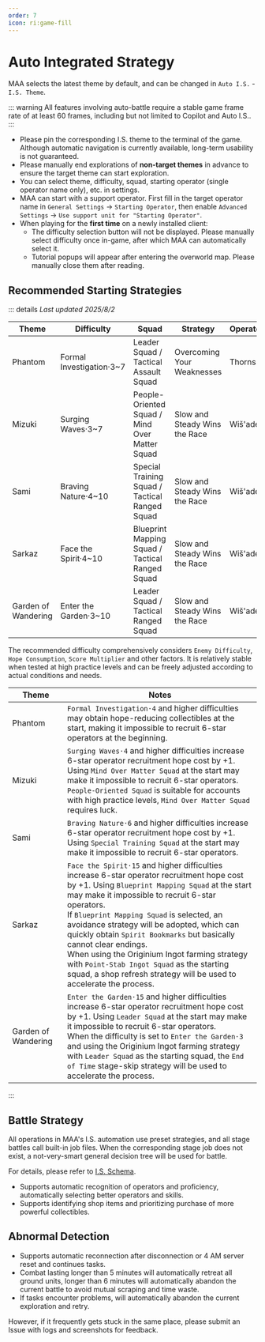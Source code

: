 ```yaml
---
order: 7
icon: ri:game-fill
---
```


# Auto Integrated Strategy

MAA selects the latest theme by default, and can be changed in `Auto I.S.` - `I.S. Theme`.

::: warning
All features involving auto-battle require a stable game frame rate of at least 60 frames, including but not limited to Copilot and Auto I.S..
:::

- Please pin the corresponding I.S. theme to the terminal of the game. Although automatic navigation is currently available, long-term usability is not guaranteed.
- Please manually end explorations of **non-target themes** in advance to ensure the target theme can start exploration.
- You can select theme, difficulty, squad, starting operator (single operator name only), etc. in settings.
- MAA can start with a support operator. First fill in the target operator name in `General Settings` → `Starting Operator`, then enable `Advanced Settings` → `Use support unit for "Starting Operator"`.
- When playing for the **first time** on a newly installed client:
  - The difficulty selection button will not be displayed. Please manually select difficulty once in-game, after which MAA can automatically select it.
  - Tutorial popups will appear after entering the overworld map. Please manually close them after reading.

## Recommended Starting Strategies

::: details _Last updated 2025/8/2_

| Theme   | Difficulty        | Squad                                   | Strategy                   | Operators |
| ------- | ----------------- | --------------------------------------- | -------------------------- | --------- |
| Phantom | Formal Investigation·3~7 | Leader Squad / Tactical Assault Squad | Overcoming Your Weaknesses | Thorns |
| Mizuki  | Surging Waves·3~7 | People-Oriented Squad / Mind Over Matter Squad | Slow and Steady Wins the Race | Wiš'adel |
| Sami    | Braving Nature·4~10 | Special Training Squad / Tactical Ranged Squad | Slow and Steady Wins the Race | Wiš'adel |
| Sarkaz  | Face the Spirit·4~10 | Blueprint Mapping Squad / Tactical Ranged Squad | Slow and Steady Wins the Race | Wiš'adel |
| Garden of Wandering | Enter the Garden·3~10 | Leader Squad / Tactical Ranged Squad | Slow and Steady Wins the Race | Wiš'adel |

The recommended difficulty comprehensively considers `Enemy Difficulty`, `Hope Consumption`, `Score Multiplier` and other factors. It is relatively stable when tested at high practice levels and can be freely adjusted according to actual conditions and needs.

| Theme   | Notes |
| ------- | ----- |
| Phantom | `Formal Investigation·4` and higher difficulties may obtain hope-reducing collectibles at the start, making it impossible to recruit 6-star operators at the beginning. |
| Mizuki  | `Surging Waves·4` and higher difficulties increase 6-star operator recruitment hope cost by +1. Using `Mind Over Matter Squad` at the start may make it impossible to recruit 6-star operators.<br>`People-Oriented Squad` is suitable for accounts with high practice levels, `Mind Over Matter Squad` requires luck. |
| Sami    | `Braving Nature·6` and higher difficulties increase 6-star operator recruitment hope cost by +1. Using `Special Training Squad` at the start may make it impossible to recruit 6-star operators. |
| Sarkaz  | `Face the Spirit·15` and higher difficulties increase 6-star operator recruitment hope cost by +1. Using `Blueprint Mapping Squad` at the start may make it impossible to recruit 6-star operators.<br>If `Blueprint Mapping Squad` is selected, an avoidance strategy will be adopted, which can quickly obtain `Spirit Bookmarks` but basically cannot clear endings.<br>When using the Originium Ingot farming strategy with `Point-Stab Ingot Squad` as the starting squad, a shop refresh strategy will be used to accelerate the process. |
| Garden of Wandering | `Enter the Garden·15` and higher difficulties increase 6-star operator recruitment hope cost by +1. Using `Leader Squad` at the start may make it impossible to recruit 6-star operators.<br>When the difficulty is set to `Enter the Garden·3` and using the Originium Ingot farming strategy with `Leader Squad` as the starting squad, the `End of Time` stage-skip strategy will be used to accelerate the process. |

:::

## Battle Strategy

All operations in MAA's I.S. automation use preset strategies, and all stage battles call built-in job files. When the corresponding stage job does not exist, a not-very-smart general decision tree will be used for battle.

For details, please refer to [I.S. Schema](../../protocol/integrated-strategy-schema.md).

- Supports automatic recognition of operators and proficiency, automatically selecting better operators and skills.
- Supports identifying shop items and prioritizing purchase of more powerful collectibles.

## Abnormal Detection

- Supports automatic reconnection after disconnection or 4 AM server reset and continues tasks.
- Combat lasting longer than 5 minutes will automatically retreat all ground units, longer than 6 minutes will automatically abandon the current battle to avoid mutual scraping and time waste.
- If tasks encounter problems, will automatically abandon the current exploration and retry.

However, if it frequently gets stuck in the same place, please submit an Issue with logs and screenshots for feedback.
